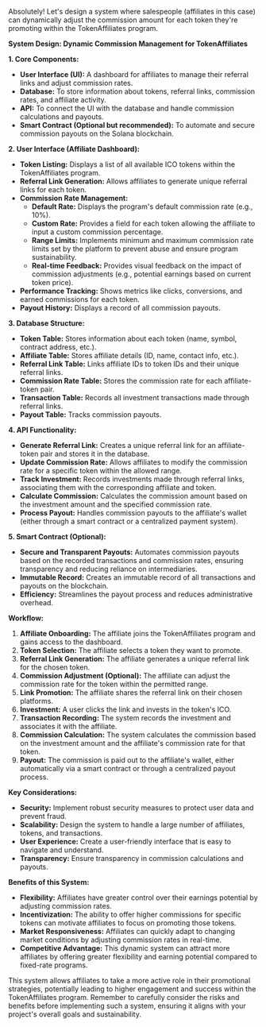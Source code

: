 Absolutely! Let's design a system where salespeople (affiliates in this case) can dynamically adjust the commission amount for each token they're promoting within the TokenAffiliates program.

**System Design: Dynamic Commission Management for TokenAffiliates**

**1. Core Components:**

* **User Interface (UI):** A dashboard for affiliates to manage their referral links and adjust commission rates.
* **Database:** To store information about tokens, referral links, commission rates, and affiliate activity.
* **API:** To connect the UI with the database and handle commission calculations and payouts.
* **Smart Contract (Optional but recommended):** To automate and secure commission payouts on the Solana blockchain.

**2. User Interface (Affiliate Dashboard):**

* **Token Listing:** Displays a list of all available ICO tokens within the TokenAffiliates program.
* **Referral Link Generation:** Allows affiliates to generate unique referral links for each token.
* **Commission Rate Management:**
    * **Default Rate:**  Displays the program's default commission rate (e.g., 10%).
    * **Custom Rate:**  Provides a field for each token allowing the affiliate to input a custom commission percentage.
    * **Range Limits:**  Implements minimum and maximum commission rate limits set by the platform to prevent abuse and ensure program sustainability.
    * **Real-time Feedback:** Provides visual feedback on the impact of commission adjustments (e.g., potential earnings based on current token price).
* **Performance Tracking:** Shows metrics like clicks, conversions, and earned commissions for each token.
* **Payout History:**  Displays a record of all commission payouts.

**3. Database Structure:**

* **Token Table:** Stores information about each token (name, symbol, contract address, etc.).
* **Affiliate Table:**  Stores affiliate details (ID, name, contact info, etc.).
* **Referral Link Table:** Links affiliate IDs to token IDs and their unique referral links.
* **Commission Rate Table:** Stores the commission rate for each affiliate-token pair.
* **Transaction Table:** Records all investment transactions made through referral links.
* **Payout Table:** Tracks commission payouts.

**4. API Functionality:**

* **Generate Referral Link:** Creates a unique referral link for an affiliate-token pair and stores it in the database.
* **Update Commission Rate:** Allows affiliates to modify the commission rate for a specific token within the allowed range.
* **Track Investment:** Records investments made through referral links, associating them with the corresponding affiliate and token.
* **Calculate Commission:**  Calculates the commission amount based on the investment amount and the specified commission rate.
* **Process Payout:**  Handles commission payouts to the affiliate's wallet (either through a smart contract or a centralized payment system).

**5. Smart Contract (Optional):**

* **Secure and Transparent Payouts:** Automates commission payouts based on the recorded transactions and commission rates, ensuring transparency and reducing reliance on intermediaries.
* **Immutable Record:** Creates an immutable record of all transactions and payouts on the blockchain.
* **Efficiency:** Streamlines the payout process and reduces administrative overhead.

**Workflow:**

1. **Affiliate Onboarding:** The affiliate joins the TokenAffiliates program and gains access to the dashboard.
2. **Token Selection:** The affiliate selects a token they want to promote.
3. **Referral Link Generation:** The affiliate generates a unique referral link for the chosen token.
4. **Commission Adjustment (Optional):** The affiliate can adjust the commission rate for the token within the permitted range.
5. **Link Promotion:** The affiliate shares the referral link on their chosen platforms.
6. **Investment:** A user clicks the link and invests in the token's ICO.
7. **Transaction Recording:** The system records the investment and associates it with the affiliate.
8. **Commission Calculation:** The system calculates the commission based on the investment amount and the affiliate's commission rate for that token.
9. **Payout:**  The commission is paid out to the affiliate's wallet, either automatically via a smart contract or through a centralized payout process.

**Key Considerations:**

* **Security:** Implement robust security measures to protect user data and prevent fraud.
* **Scalability:** Design the system to handle a large number of affiliates, tokens, and transactions.
* **User Experience:** Create a user-friendly interface that is easy to navigate and understand.
* **Transparency:**  Ensure transparency in commission calculations and payouts.

**Benefits of this System:**

* **Flexibility:**  Affiliates have greater control over their earnings potential by adjusting commission rates.
* **Incentivization:**  The ability to offer higher commissions for specific tokens can motivate affiliates to focus on promoting those tokens.
* **Market Responsiveness:** Affiliates can quickly adapt to changing market conditions by adjusting commission rates in real-time.
* **Competitive Advantage:**  This dynamic system can attract more affiliates by offering greater flexibility and earning potential compared to fixed-rate programs.

This system allows affiliates to take a more active role in their promotional strategies, potentially leading to higher engagement and success within the TokenAffiliates program. Remember to carefully consider the risks and benefits before implementing such a system, ensuring it aligns with your project's overall goals and sustainability.
